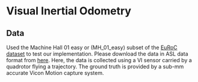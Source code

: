 # Visual Inertial Odometry

## Data

Used the Machine Hall 01 easy or (MH_01_easy) subset of the [EuRoC dataset](https://projects.asl.ethz.ch/datasets/doku.php?id=kmavvisualinertialdatasets) to test our implementation. Please download the data in ASL data format from [here](https://www.google.com). Here, the data is collected using a VI sensor carried by a quadrotor flying a trajectory. The ground truth is provided by a sub-mm accurate Vicon Motion capture system.
